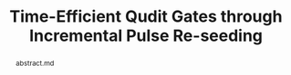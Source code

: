 ---
title: Time-Efficient Qudit Gates through Incremental Pulse Re-seeding
layout: project
publisher: 2022 IEEE International Conference on Quantum Computing and Engineering (QCE)
image: /assets/img/projects/ipr/hero.png
items:
    - name: PDF
      link: /assets/papers/QCE_2022_Pulse_Optimization.pdf
    - name: IEEE Xplore
      link: "https://doi.org/10.1109/QCE53715.2022.00051"
    - name: poster
      link: /assets/files/QIP-2022.pdf
abstract: abstract.md
authors:
    - name: "Lennart Maximilian Seifert*"
      link: https://scholar.google.com/citations?user=k6RYl7kAAAAJ&hl=en&inst=5778974199078678248
      affiliation: University of Chicago
    - name: "Jason Chadwick*"
      affiliation: University of Chicago
    - name: "Andrew Litteken"
      link: http://andrewlitteken.com/
      affiliation: University of Chicago
    - name: "Frederic T. Chong"
      link: https://people.cs.uchicago.edu/~ftchong/
      affiliation: University of Chicago
    - name: "Jonathan M. Baker"
      link: https://www.jonathanmarkbaker.com/
      affiliation: University of Chicago
      last: true
figures:
  - file: /assets/img/projects/ipr/05_H_4_example.png
    caption: 05_H_4_example.md
  - file: /assets/img/projects/ipr/04_ipr_example.png
    width: 100%
    caption: 04_ipr_example.md
  - file: /assets/img/projects/ipr/06_infidelity_boxplots.png
    caption: 06_infidelity_boxplots.md
  - file: /assets/img/projects/ipr/07_scaling_1bit.png
    width: 100%
    caption: 07_scaling_1bit.md
  - file: /assets/img/projects/ipr/08_scaling_swap.png
    caption: 08_scaling_swap.md
---